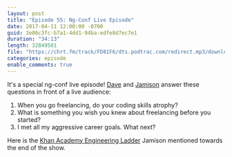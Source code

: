 ```yaml
---
layout: post
title: "Episode 55: Ng-Conf Live Episode"
date: 2017-04-11 12:00:00 -0700
guid: 3e86c3fc-b7a1-4dd1-94ba-edfe8d7ec7e1
duration: "34:13"
length: 32849501
file: "https://chrt.fm/track/FD81F6/dts.podtrac.com/redirect.mp3/download.softskills.audio/sse-055.mp3"
categories: episode
enable_comments: true
---
```


It's a special ng-conf live episode! [Dave](https://twitter.com/djsmith42) and [Jamison](https://twitter.com/jamison_dance) answer these questions in front of a live audience:

1. When you go freelancing, do your coding skills atrophy?
2. What is something you wish you knew about freelancing before you started?
3. I met all my aggressive career goals. What next?

Here is the [Khan Academy Engineering Ladder](https://docs.google.com/document/d/1qr0d05X5-AsyDYqKRCfgGGcWSshTMd_vfTggfhDpbls/edit) Jamison mentioned towards the end of the show.
